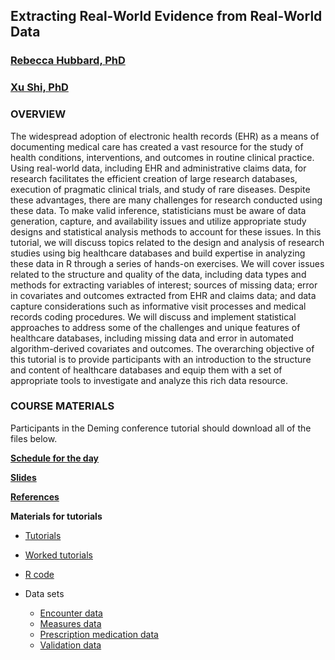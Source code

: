 ## Extracting Real-World Evidence from Real-World Data
### [Rebecca Hubbard, PhD](https://www.med.upenn.edu/ehr-stats)
### [Xu Shi, PhD](http://www.xuritashi.com)

### OVERVIEW

The widespread adoption of electronic health records (EHR) as a means of documenting medical care has created a vast resource for the study of health conditions, interventions, and outcomes in routine clinical practice. Using real-world data, including EHR and administrative claims data, for research facilitates the efficient creation of large research databases, execution of pragmatic clinical trials, and study of rare diseases. Despite these advantages, there are many challenges for research conducted using these data. To make valid inference, statisticians must be aware of data generation, capture, and availability issues and utilize appropriate study designs and statistical analysis methods to account for these issues. In this tutorial, we will discuss topics related to the design and analysis of research studies using big healthcare databases and build expertise in analyzing these data in R through a series of hands-on exercises. We will cover issues related to the structure and quality of the data, including data types and methods for extracting variables of interest; sources of missing data; error in covariates and outcomes extracted from EHR and claims data; and data capture considerations such as informative visit processes and medical records coding procedures. We will discuss and implement statistical approaches to address some of the challenges and unique features of healthcare databases, including missing data and error in automated algorithm-derived covariates and outcomes. The overarching objective of this tutorial is to provide participants with an introduction to the structure and content of healthcare databases and equip them with a set of appropriate tools to investigate and analyze this rich data resource.

### COURSE MATERIALS

Participants in the Deming conference tutorial should download all of the files below.

**[Schedule for the day](schedule.pdf)**

**[Slides](IBS_SUSAN_Short_Course.pdf)**

**[References](EHR_Short_Course_References.pdf)**

**Materials for tutorials**

* [Tutorials](EHR_ShortCourse_Tutorials.html)

* [Worked tutorials](EHR_ShortCourse_Tutorials_Worked.html)

* [R code](EHR_ShortCourse_Tutorials_Code.R)

* Data sets
  * [Encounter data](/data/encounter.csv) 
  * [Measures data](/data/measures.csv)
  * [Prescription medication data](/data/meds.csv)
  * [Validation data](/data/validation.csv)
